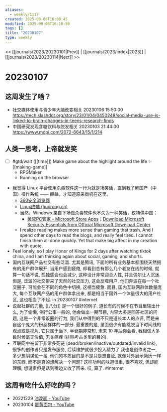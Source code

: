 ```yaml
---
aliases:
  - weekly/1117
created: 2025-09-06T16:08:45
modified: 2025-09-06T16:10:50
tags: []
title: "20230107"
type: weekly
---
```


<< [[journals/2023/20230101|Prev]] | [[journals/2023/index|2023]] | [[journals/2023/20230114|Next]] >>

# 20230107

## 这周发生了啥？

- 社交媒体使用与青少年大脑改变相关 20230106 15:50:00
    https://tech.slashdot.org/story/23/01/04/0450248/social-media-use-is-linked-to-brain-changes-in-teens-research-finds
- 中国研究发现含糖饮料与脱发相关 20230103 21:44:00
    https://www.mdpi.com/2072-6643/15/1/214

## 人类一思考，上帝就发笑

- [ ] #gtd/wait ([[time]]) Make game about the highlight around the life ✨ [[making-game]]
  - RPGMaker
  - Running on the browser
- 我觉得 Linux 平台使用杀毒软件这一行为就是场笑话，直到我了解国产（中国）操作系统 —— 麒麟，才知道原来商机在这里。
  - [360安全浏览器](https://browser.360.net/gc/index.html)
  - [Linux终端 (huorong.cn)](https://www.huorong.cn/pub_linux.html)
  - 当然，Windows 亲自下场做杀毒软件也不失为一种笑话，仅特供中国：
    - [微软PC管家 - Microsoft Store Apps](https://apps.microsoft.com/store/detail/%E5%BE%AE%E8%BD%AFpc%E7%AE%A1%E5%AE%B6/9P35S3ZNMCHL)；[Download Microsoft Security Essentials from Official Microsoft Download Center](https://www.microsoft.com/zh-cn/download/details.aspx?id=5201)
  - I realize reading makes more sense than gaming that trash. And I spend other days to read the blogs, and really feel tired. I cannot finish them all done quickly. Yet that make big affect in my creation with quote.
- Feel lonely, so I play Honor of Kings for 2 days after watching tiktok china, and I am thinking again about social, gaming, and shorts.
- 国内互联网产品社交有些泛滥. 尤其是腾讯, 下面的所有业务基本都围绕天然拥有的用户群体展开, 当用户感到疲倦, 却看到总有那么几个老友在线的时候, 就算一句话不说, 孤独感会也会减少, 这种设计非常迎合人性, 并且偶尔让人沉迷.
  但是, 泛滥的社交带来了天然的社交压力, 这会反噬用户, 他们奔波在每一个社交圈子, 可能会在不同的角色中切换, 这相当疲惫.
  而且, 国内互联网群体数量庞大, 每个互联网产品的用户群体拿出来, 都是相当于国外一个体量很大的用户社区, 这也相当了不起.
  in 20230107
  #internet
- 说起社群的力量, [[八分]] 是一个很好的例子, 道长有的时候不在节目里输出什么, 为了偷懒, 例行公事一般的, 他会做出一期节目, 内容大多是回答社区的问题, 这是一个非常饭圈的行为, 我们从中得到的不只是道长本人的点评, 而是来自这个庞大的粉丝群体的一部分. 最重要的是, 里面很少有能跳脱当下时间线的观点或是视角, 它只属于当下, 半衰期非常短, 未来 10 年后你会看, 我相信大多数时候毫无价值, 无关痛痒 (排除考古类型的目的).
- 互联网中被留下非常多死链 (dead/broken/inactive/outdated/invalid link), 很多的创作者只是发布服务, 后续维护就很少投入精力了
  我也是创作者之一, 多少想阴谋论一番, 他们的本质目的是不是只是想自证, 就像对外展示简历一样的东西, 而不是真的想解决一个问题?
  这样功利的味道很重, 很不喜欢, 但却能理解, 想谴责但是话到嘴边又收了回来.
  哎, 算了.
  #internet

## 这周有吃什么好吃的吗？

- 20221229 [油泼面 - YouTube](https://www.youtube.com/watch?v=Ri-YQlKchbI)
- 20230104 [蛋黄面包 - YouTube](https://www.youtube.com/watch?v=a_sWWVhaHcY)
